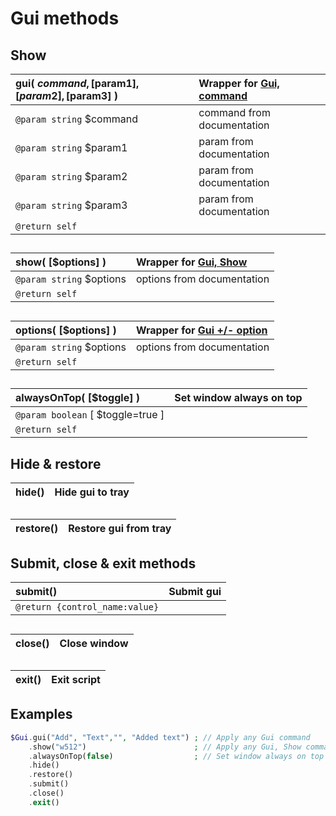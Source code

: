 # Gui methods  ## Show  | __gui__( $command, [$param1], [$param2], [$param3] )    |Wrapper for [Gui, command](https://autohotkey.com/docs/commands/Gui.htm)    |  |:---    |:---    |  |`@param string` $command    |command from documentation    |  |`@param string` $param1    |param from documentation    |  |`@param string` $param2    |param from documentation    |  |`@param string` $param3    |param from documentation    |  |`@return self`    |    |  ##  | __show__( [$options] )    |Wrapper for [Gui, Show](https://autohotkey.com/docs/commands/Gui.htm#Show)    |  |:---    |:---    |  |`@param string` $options    |options from documentation    |  |`@return self`    |    |  ##  | __options__( [$options] )    |Wrapper for [Gui +/- option](https://autohotkey.com/docs/commands/Gui.htm#Options)    |  |:---    |:---    |  |`@param string` $options    |options from documentation    |  |`@return self`    |    |  ##  | __alwaysOnTop__( [$toggle] )    |Set window always on top    |  |:---    |:---    |  |`@param boolean` [ $toggle=true ]    |    |  |`@return self`    |    |  ##  Hide & restore  | __hide__()    |Hide gui to tray    |  |:---    |:---    |  ##  | __restore__()    |Restore gui from tray    |  |:---    |:---    |  ##  Submit, close & exit methods  | __submit__()    |Submit gui    |  |:---    |:---    |  |`@return {control_name:value}`    |    |  ##  | __close__()    |Close window    |  |:---    |:---    |  ##  | __exit__()    |Exit script    |  |:---    |:---    |  ## Examples  
``` php
$Gui.gui("Add", "Text","", "Added text") ; // Apply any Gui command    .show("w512")                        ; // Apply any Gui, Show command    .alwaysOnTop(false)                  ; // Set window always on top On\Off    .hide()    .restore()    .submit()    .close()    .exit()
```    